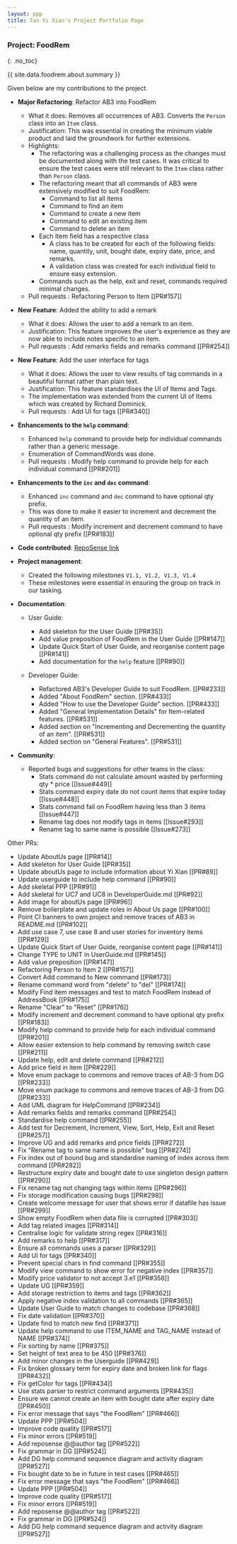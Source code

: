 ```yaml
---
layout: ppp
title: Tan Yi Xian's Project Portfolio Page
---
```


<!-- markdownlint-disable-next-line blanks-around-headers -->
### Project: FoodRem
{: .no_toc}

<!-- markdownlint-disable-next-line proper-names -->
{{ site.data.foodrem.about.summary }}

Given below are my contributions to the project.

* **Major Refactoring**: Refactor AB3 into FoodRem

  * What it does: Removes all occurrences of AB3. Converts the `Person` class into an `Item` class.
  * Justification: This was essential in creating the minimum viable product and laid the groundwork for further extensions.
  * Highlights:
    * The refactoring was a challenging process as the changes must be documented along with the test cases. It was critical to ensure the test cases were still relevant to the `Item` class rather than `Person` class.
    * The refactoring meant that all commands of AB3 were extensively modified to suit FoodRem:
      * Command to list all items
      * Command to find an item
      * Command to create a new item
      * Command to edit an existing item
      * Command to delete an item
    * Each Item field has a respective class
      * A class has to be created for each of the following fields: name, quantity, unit, bought date, expiry date, price, and remarks.
      * A validation class was created for each individual field to ensure easy extension.
    * Commands such as the help, exit and reset, commands required minimal changes.
  * Pull requests : Refactoring Person to Item [[PR#157]]

* **New Feature**: Added the ability to add a remark

  * What it does: Allows the user to add a remark to an item.
  * Justification: This feature improves the user's experience as they are now able to include notes specific to an item.
  * Pull requests : Add remarks fields and remarks command [[PR#254]]

* **New Feature**: Add the user interface for tags
  * What it does: Allows the user to view results of tag commands in a beautiful format rather than plain text.
  * Justification: This feature standardises the UI of Items and Tags.
  * The implementation was extended from the current UI of Items which was created by Richard Dominick.
  * Pull requests : Add UI for tags [[PR#340]]

* **Enhancements to the `help` command**:

  * Enhanced `help` command to provide help for individual commands rather than a generic message.
  * Enumeration of CommandWords was done.
  * Pull requests : Modify help command to provide help for each individual command [[PR#201]]

* **Enhancements to the `inc` and `dec` command**:

  * Enhanced `inc` command and `dec` command to have optional qty prefix.
  * This was done to make it easier to increment and decrement the quantity of an item.
  * Pull requests : Modify increment and decrement command to have optional qty prefix [[PR#183]]

* **Code contributed**: [RepoSense link](https://nus-cs2103-ay2223s1.github.io/tp-dashboard/?search=&sort=groupTitle&sortWithin=title&timeframe=commit&mergegroup=&groupSelect=groupByRepos&breakdown=true&checkedFileTypes=docs~functional-code~test-code~other&since=2022-09-16&tabOpen=true&tabType=authorship&tabAuthor=yixiann&tabRepo=AY2223S1-CS2103T-W16-2%2Ftp%5Bmaster%5D&authorshipIsMergeGroup=false&authorshipFileTypes=docs~functional-code~test-code~other&authorshipIsBinaryFileTypeChecked=false&authorshipIsIgnoredFilesChecked=false)

* **Project management**:

  * Created the following milestones `V1.1, V1.2, V1.3, V1.4`
  * These milestones were essential in ensuring the group on track in our tasking.

* **Documentation**:

  * User Guide:
    * Add skeleton for the User Guide [[PR#35]]
    * Add value preposition of FoodRem in the User Guide [[PR#147]]
    * Update Quick Start of User Guide, and reorganise content page [[PR#141]]
    * Add documentation for the `help` feature [[PR#90]]

  * Developer Guide:
    * Refactored AB3's Developer Guide to suit FoodRem. [[PR#233]]
    * Added "About FoodRem" section. [[PR#433]]
    * Added "How to use the Developer Guide" section. [[PR#433]]
    * Added "General Implementation Details" for Item-related features. [[PR#531]]
    * Added section on "Incrementing and Decrementing the quantity of an item". [[PR#531]]
    * Added section on "General Features". [[PR#531]]

* **Community**:

  * Reported bugs and suggestions for other teams in the class:
    * Stats command do not calculate amount wasted by performing qty * price [[Issue#449]]
    * Stats command expiry date do not count items that expire today [[Issue#448]]
    * Stats command fail on FoodRem having less than 3 items [[Issue#447]]
    * Rename tag does not modify tags in items [[Issue#293]]
    * Rename tag to same name is possible [[Issue#273]]

Other PRs:

* Update AboutUs page [[PR#14]]
* Add skeleton for User Guide [[PR#35]]
* Update aboutUs page to include information about Yi Xian [[PR#89]]
* Update userguide to include help command [[PR#90]]
* Add skeletal PPP [[PR#91]]
* Add skeletal for UC7 and UC8 in DeveloperGuide.md [[PR#92]]
* Add image for aboutUs page [[PR#96]]
* Remove boilerplate and update roles in About Us page [[PR#100]]
* Point CI banners to own project and remove traces of AB3 in README.md [[PR#102]]
* Add use case 7, use case 8 and user stories for inventory items [[PR#129]]
* Update Quick Start of User Guide, reorganise content page [[PR#141]]
* Change TYPE to UNIT in UserGuide.md [[PR#145]]
* Add value preposition [[PR#147]]
* Refactoring Person to Item 2 [[PR#157]]
* Convert Add command to New command [[PR#173]]
* Rename command word from \"delete\" to \"del\" [[PR#174]]
* Modify Find item messages and test to match FoodRem instead of AddressBook [[PR#175]]
* Rename \"Clear\" to \"Reset\" [[PR#176]]
* Modify increment and decrement command to have optional qty prefix [[PR#183]]
* Modify help command to provide help for each individual command [[PR#201]]
* Allow easier extension to help command by removing switch case [[PR#211]]
* Update help, edit and delete command [[PR#212]]
* Add price field in item [[PR#229]]
* Move enum package to commons and remove traces of AB-3 from DG [[PR#233]]
* Move enum package to commons and remove traces of AB-3 from DG [[PR#233]]
* Add UML diagram for HelpCommand [[PR#234]]
* Add remarks fields and remarks command [[PR#254]]
* Standardise help command [[PR#255]]
* Add test for Decrement, Increment, View, Sort, Help, Exit and Reset [[PR#257]]
* Improve UG and add remarks and price fields [[PR#272]]
* Fix \"Rename tag to same name is possible\" bug [[PR#274]]
* Fix index out of bound bug and standardise naming of index across item command [[PR#282]]
* Restructure expiry date and bought date to use singleton design pattern [[PR#290]]
* Fix rename tag not changing tags within items [[PR#296]]
* Fix storage modification causing bugs [[PR#298]]
* Create welcome message for user that shows error if datafile has issue [[PR#299]]
* Show empty FoodRem when data file is corrupted [[PR#303]]
* Add tag related images [[PR#314]]
* Centralise logic for validate string regex [[PR#316]]
* Add remarks to help [[PR#317]]
* Ensure all commands uses a parser [[PR#329]]
* Add UI for tags [[PR#340]]
* Prevent special chars in find command [[PR#355]]
* Modify view command to show error for negative index [[PR#357]]
* Modify price validator to not accept 3.e1 [[PR#358]]
* Update UG [[PR#359]]
* Add storage restriction to items and tags [[PR#362]]
* Apply negative index validation to all commands [[PR#365]]
* Update User Guide to match changes to codebase [[PR#368]]
* Fix date validation [[PR#370]]
* Update find to match new find [[PR#371]]
* Update help command to use ITEM_NAME and TAG_NAME instead of NAME [[PR#374]]
* Fix sorting by name [[PR#375]]
* Set height of text area to be 450 [[PR#376]]
* Add minor changes in the Userguide [[PR#429]]
* Fix broken glossary term for expiry date and broken link for flags [[PR#432]]
* Fix getColor for tags [[PR#434]]
* Use stats parser to restrict command arguments [[PR#435]]
* Ensure we cannot create an item with bought date after expiry date [[PR#450]]
* Fix error message that says \"the FoodRem\" [[PR#466]]
* Update PPP [[PR#504]]
* Improve code quality [[PR#517]]
* Fix minor errors [[PR#519]]
* Add reposense @@author tag [[PR#522]]
* Fix grammar in DG [[PR#524]]
* Add DG help command sequence diagram and activity diagram [[PR#527]]
* Fix bought date to be in future in test cases [[PR#465]]
* Fix error message that says \"the FoodRem\" [[PR#466]]
* Update PPP [[PR#504]]
* Improve code quality [[PR#517]]
* Fix minor errors [[PR#519]]
* Add reposense @@author tag [[PR#522]]
* Fix grammar in DG [[PR#524]]
* Add DG help command sequence diagram and activity diagram [[PR#527]]

